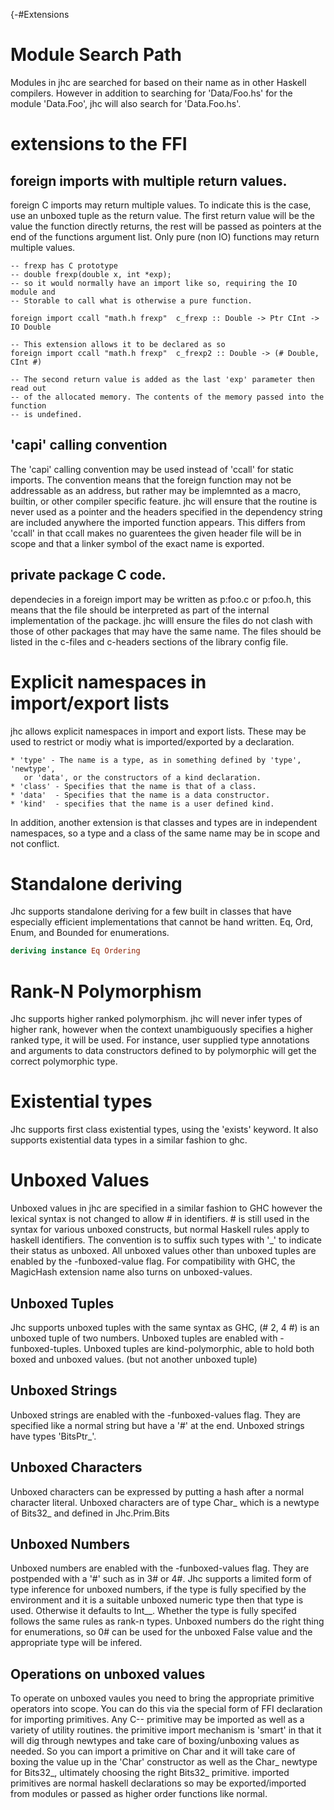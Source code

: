 {-#Extensions

# Module Search Path

Modules in jhc are searched for based on their name as in other Haskell
compilers. However in addition to searching for 'Data/Foo.hs' for the module
'Data.Foo', jhc will also search for 'Data.Foo.hs'.

# extensions to the FFI

## foreign imports with multiple return values.

foreign C imports may return multiple values. To indicate this is the case, use
an unboxed tuple as the return value. The first return value will be the value
the function directly returns, the rest will be passed as pointers at the end
of the functions argument list. Only pure (non IO) functions may return multiple values.

~~~~
-- frexp has C prototype
-- double frexp(double x, int *exp);
-- so it would normally have an import like so, requiring the IO module and
-- Storable to call what is otherwise a pure function.

foreign import ccall "math.h frexp"  c_frexp :: Double -> Ptr CInt -> IO Double

-- This extension allows it to be declared as so
foreign import ccall "math.h frexp"  c_frexp2 :: Double -> (# Double, CInt #)

-- The second return value is added as the last 'exp' parameter then read out
-- of the allocated memory. The contents of the memory passed into the function
-- is undefined.
~~~~

## 'capi' calling convention

The 'capi' calling convention may be used instead of 'ccall' for static
imports. The convention means that the foreign function may not be addressable
as an address, but rather may be implemnted as a macro, builtin, or other
compiler specific feature. jhc will ensure that the routine is never used as a
pointer and the headers specified in the dependency string are included
anywhere the imported function appears. This differs from 'ccall' in that ccall
makes no guarentees the given header file will be in scope and that a linker
symbol of the exact name is exported.

## private package C code.

dependecies in a foreign import may be written as p:foo.c or p:foo.h, this
means that the file should be interpreted as part of the internal
implementation of the package. jhc willl ensure the files do not clash with
those of other packages that may have the same name. The files should be listed
in the c-files and c-headers sections of the library config file.

# Explicit namespaces in import/export lists

jhc allows explicit namespaces in import and export lists. These may be used to
restrict or modiy what is imported/exported by a declaration.

    * 'type' - The name is a type, as in something defined by 'type', 'newtype',
       or 'data', or the constructors of a kind declaration.
    * 'class' - Specifies that the name is that of a class.
    * 'data'  - Specifies that the name is a data constructor.
    * 'kind'  - specifies that the name is a user defined kind.

In addition, another extension is that classes and types are in independent
namespaces, so a type and a class of the same name may be in scope and not
conflict.

<!--
# user defined kinds

Jhc allows users to define custom kinds when the -fuser-kinds extension is
enabled. The syntax is:

~~~~
data kind Nat = Z | S Nat
~~~~

This will define a new kind 'Nat' and two types 'Z' and 'S' which inhabit it.
The types introduced by kind declarations represent unboxed values with no
values, So they have no run-time representation (notably, not even ⊥)
-->

# Standalone deriving

Jhc supports standalone deriving for a few built in classes that have
especially efficient implementations that cannot be hand written. Eq, Ord,
Enum, and Bounded for enumerations.

```haskell
deriving instance Eq Ordering
```

# Rank-N Polymorphism

Jhc supports higher ranked polymorphism. jhc will never infer types of higher
rank, however when the context unambiguously specifies a higher ranked type, it
will be used. For instance, user supplied type annotations and arguments to
data constructors defined to by polymorphic will get the correct polymorphic
type.

# Existential types

Jhc supports first class existential types, using the 'exists' keyword. It also
supports existential data types in a similar fashion to ghc.

# Unboxed Values

Unboxed values in jhc are specified in a similar fashion to GHC however the
lexical syntax is not changed to allow # in identifiers. # is still used in the
syntax for various unboxed constructs, but normal Haskell rules apply to
haskell identifiers. The convention is to suffix such types with '_' to
indicate their status as unboxed. All unboxed values other than unboxed tuples
are enabled by the -funboxed-value flag. For compatibility with GHC, the
MagicHash extension name also turns on unboxed-values.

## Unboxed Tuples

Jhc supports unboxed tuples with the same syntax as GHC, (# 2, 4 #) is an
unboxed tuple of two numbers. Unboxed tuples are enabled with -funboxed-tuples.
Unboxed tuples are kind-polymorphic, able to hold both boxed and unboxed values.
(but not another unboxed tuple)

## Unboxed Strings

Unboxed strings are enabled with the -funboxed-values flag. They are
specified like a normal string but have a '#' at the end. Unboxed strings
have types 'BitsPtr_'.

## Unboxed Characters

Unboxed characters can be expressed by putting a hash after a normal character
literal. Unboxed characters are of type Char_ which is a newtype of Bits32_ and
defined in Jhc.Prim.Bits

## Unboxed Numbers

Unboxed numbers are enabled with the -funboxed-values flag. They are postpended
with a '#' such as in 3# or 4#. Jhc supports a limited form of type inference
for unboxed numbers, if the type is fully specified by the environment and it
is a suitable unboxed numeric type then that type is used. Otherwise it
defaults to Int__. Whether the type is fully specifed follows the same rules as
rank-n types. Unboxed numbers do the right thing for enumerations, so 0# can be
used for the unboxed False value and the appropriate type will be infered.

## Operations on unboxed values

To operate on unboxed vaules you need to bring the appropriate primitive
operators into scope. You can do this via the special form of FFI declaration
for importing primitives.  Any C-- primitive may be imported as well as a
variety of utility routines. the primitive import mechanism is 'smart' in that
it will dig through newtypes and take care of boxing/unboxing values as needed.
So you can import a primitive on Char and it will take care of boxing the value
up in the 'Char' constructor as well as the Char_ newtype for Bits32_,
ultimately choosing the right Bits32_ primitive. imported primitives are normal
haskell declarations so may be exported/imported from modules or passed as
higher order functions like normal.
